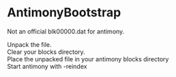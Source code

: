 # AntimonyBootstrap
Not an official blk00000.dat for antimony.

Unpack the file.
<br>
Clear your blocks directory.
<br>
Place the unpacked file in your antimony blocks directory
<br>
Start antimony with -reindex
